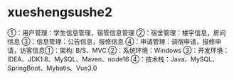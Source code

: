# xueshengsushe2
①：用户管理：学生信息管理，宿管信息管理 ②：宿舍管理：楼宇信息，房间信息 ③：信息管理：公告信息，报修信息 ④：申请管理：调宿申请，报修申请，访客信息①：架构: B/S、MVC ②：系统环境：Windows ③：开发环境：IDEA、JDK1.8、MySQL、Maven、node16 ④：技术栈：Java、MySQL、SpringBoot、Mybatis、Vue3.0
